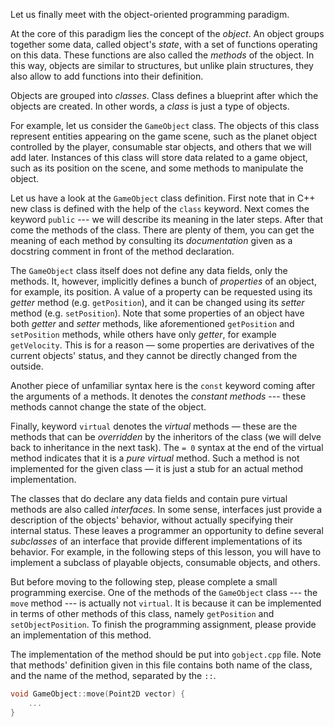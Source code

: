 Let us finally meet with the object-oriented programming paradigm.

At the core of this paradigm lies the concept of the _object_.
An object groups together some data, called object's _state_, 
with a set of functions operating on this data.
These functions are also called the _methods_ of the object.
In this way, objects are similar to structures, but unlike plain structures, 
they also allow to add functions into their definition.

Objects are grouped into _classes_. 
Class defines a blueprint after which the objects are created.
In other words, a _class_ is just a type of objects.

For example, let us consider the `GameObject` class. 
The objects of this class represent entities appearing on the game scene, 
such as the planet object controlled by the player, 
consumable star objects, and others that we will add later.
Instances of this class will store data related to a game object,
such as its position on the scene, and some methods to manipulate the object.

Let us have a look at the `GameObject` class definition.
First note that in C++ new class is defined with the help of the `class` keyword.
Next comes the keyword `public` --- we will describe its meaning in the later steps.
After that come the methods of the class.
There are plenty of them, you can get the meaning of each method
by consulting its _documentation_ given as a docstring comment in front of the method declaration.

[//]: # (TODO: add links to docstring format)

The `GameObject` class itself does not define any data fields, only the methods.
It, however, implicitly defines a bunch of _properties_ of an object, for example, its position.
A value of a property can be requested using its _getter_ method (e.g. `getPosition`),
and it can be changed using its _setter_ method (e.g. `setPosition`).
Note that some properties of an object have both _getter_ and _setter_ methods,
like aforementioned `getPosition` and `setPosition` methods,
while others have only _getter_, for example `getVelocity`.
This is for a reason — some properties are derivatives of the current objects' status, 
and they cannot be directly changed from the outside. 

Another piece of unfamiliar syntax here is the `const` keyword coming after the arguments of a methods. 
It denotes the _constant methods_ --- these methods cannot change the state of the object.

Finally, keyword `virtual` denotes the _virtual_ methods — these are the methods
that can be _overridden_ by the inheritors of the class 
(we will delve back to inheritance in the next task).
The `= 0` syntax at the end of the virtual method indicates that 
it is a _pure virtual_ method.
Such a method is not implemented for the given class — 
it is just a stub for an actual method implementation.

The classes that do declare any data fields and contain pure virtual methods are also called _interfaces_.
In some sense, interfaces just provide a description of the objects' behavior,
without actually specifying their internal status.
These leaves a programmer an opportunity to define several _subclasses_
of an interface that provide different implementations of its behavior.
For example, in the following steps of this lesson, you will have to implement 
a subclass of playable objects, consumable objects, and others.

But before moving to the following step, please complete a small programming exercise.
One of the methods of the `GameObject` class --- the `move` method --- is actually not `virtual`.
It is because it can be implemented in terms of other methods of this class, namely `getPosition` and `setObjectPosition`.
To finish the programming assignment, please provide an implementation of this method.

The implementation of the method should be put into `gobject.cpp` file.
Note that methods' definition given in this file contains both 
name of the class, and the name of the method, separated by the `::`.

```c++
void GameObject::move(Point2D vector) {
    ...
}
```
